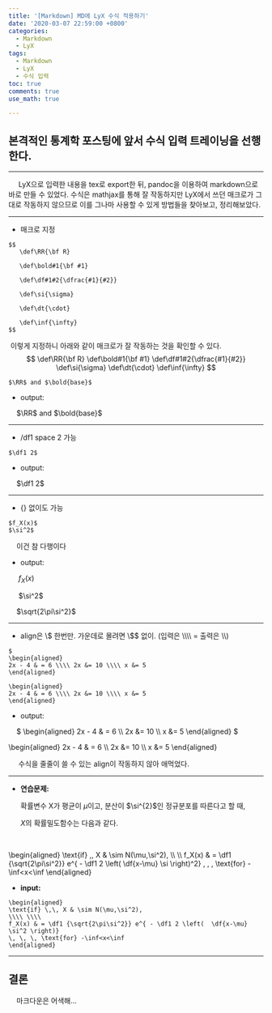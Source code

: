 ```yaml
---
title: '[Markdown] MD에 LyX 수식 적용하기'
date: '2020-03-07 22:59:00 +0800'
categories:
  - Markdown
  - LyX
tags:
  - Markdown
  - LyX
  - 수식 입력
toc: true
comments: true
use_math: true

---
```


## 본격적인 통계학 포스팅에 앞서 수식 입력 트레이닝을 선행한다.

***

&nbsp;&nbsp;&nbsp;&nbsp; LyX으로 입력한 내용을 tex로 export한 뒤, pandoc을 이용하여 markdown으로 바로 만들 수 있었다. 수식은 mathjax를 통해 잘 작동하지만 LyX에서 쓰던 매크로가 그대로 작동하지 않으므로 이를 그나마 사용할 수 있게 방법들을 찾아보고, 정리해보았다.

***

- 매크로 지정  

```  
$$
   \def\RR{\bf R}

   \def\bold#1{\bf #1}
   
   \def\df#1#2{\dfrac{#1}{#2}}
   
   \def\si{\sigma}
   
   \def\dt{\cdot}
   
   \def\inf{\infty}
$$
```
&nbsp;이렇게 지정하니 아래와 같이 매크로가 잘 작동하는 것을 확인할 수 있다. 
$$
\def\RR{\bf R}
\def\bold#1{\bf #1}
\def\df#1#2{\dfrac{#1}{#2}}
\def\si{\sigma}
\def\dt{\cdot}
\def\inf{\infty}
$$


```
$\RR$ and $\bold{base}$
```
  * output:

   &nbsp;&nbsp;&nbsp;&nbsp;$\RR$ and $\bold{base}$

***

+ /df1 space 2 가능  
  
```
$\df1 2$
```

  * output: 

  &nbsp;&nbsp;&nbsp;&nbsp;$\df1 2$

***

- {} 없이도 가능

```
$f_X(x)$ 
$\si^2$ 
```

&nbsp;&nbsp;&nbsp;&nbsp;이건 참 다행이다

  * output: 

&nbsp;&nbsp;&nbsp;&nbsp;   $f_X(x)$

  &nbsp;&nbsp;&nbsp;&nbsp; $\si^2$  

   &nbsp;&nbsp;&nbsp;&nbsp;$\sqrt{2\pi\si^2}$

***

- align은 \\$ 한번만. 가운데로 몰려면 \\$$ 없이. (입력은 \\\\\\\\ = 출력은 \\\\)
  
```
$
\begin{aligned} 
2x - 4 & = 6 \\\\ 2x &= 10 \\\\ x &= 5 
\end{aligned}

\begin{aligned} 
2x - 4 & = 6 \\\\ 2x &= 10 \\\\ x &= 5 
\end{aligned} 
```

  * output: 

  &nbsp;&nbsp;&nbsp;&nbsp;$
  \begin{aligned} 
  2x - 4 & = 6 \\\\ 2x &= 10 \\\\ x &= 5 
  \end{aligned}
  $

  \begin{aligned} 
  2x - 4 & = 6 \\\\ 2x &= 10 \\\\ x &= 5 
  \end{aligned}

&nbsp;&nbsp;&nbsp;&nbsp; 수식을 줄줄이 쓸 수 있는 align이 작동하지 않아 애먹었다.

***

- **연습문제:**  

  확률변수 X가 평균이 $\mu$이고, 분산이 $\si^{2}$인 정규분포를 따른다고 할 때,  

  
  
  $X$의 확률밀도함수는 다음과 같다.

<br/>

\begin{aligned}
\text{if} \,\, X & \sim N(\mu,\si^2), \\\\ \\\\ f_X(x) & = \df1 {\sqrt{2\pi\si^2}} e^{ - \df1 2 \left(  \df{x-\mu} \si \right)^2} \, \, \, \text{for} -\inf<x<\inf
\end{aligned}


- **input:**  
```
\begin{aligned}
\text{if} \,\, X & \sim N(\mu,\si^2), 
\\\\ \\\\ 
f_X(x) & = \df1 {\sqrt{2\pi\si^2}} e^{ - \df1 2 \left(  \df{x-\mu} \si^2 \right)} 
\, \, \, \text{for} -\inf<x<\inf
\end{aligned}
```

***

## 결론


&nbsp;&nbsp;&nbsp;&nbsp;마크다운은 어색해...



